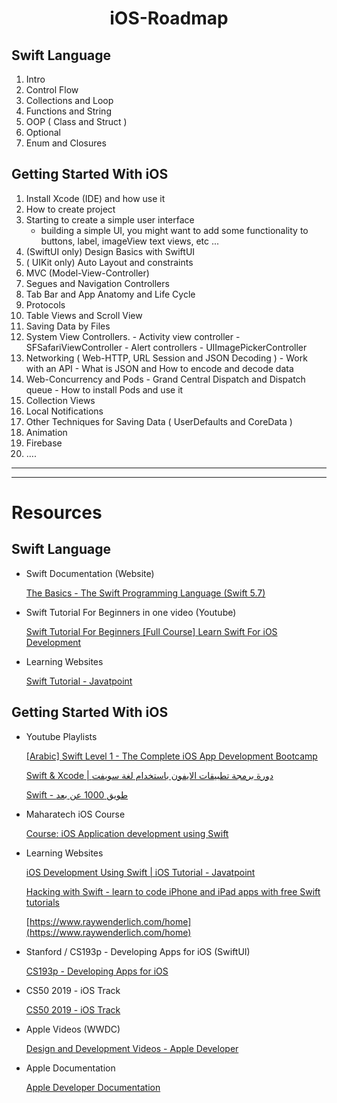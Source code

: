 
<div align="center">
  <h1 align="center">iOS-Roadmap</h1>
</div>


## **Swift Language**

1.  Intro
2.  Control Flow
3.  Collections and Loop
4.  Functions and String
5.  OOP ( Class and Struct )
6.  Optional
7.  Enum and Closures

## **Getting Started With iOS**

1.  Install Xcode (IDE) and how use it
2.  How to create project
3.  Starting to create a simple user interface
    -   building a simple UI, you might want to add some functionality to buttons, label, imageView text views, etc ...
4.  (SwiftUI only) Design Basics with SwiftUI
5.  ( UIKit only) Auto Layout and constraints
6.  MVC (Model-View-Controller)
7.  Segues and Navigation Controllers
8.  Tab Bar and App Anatomy and Life Cycle
9.  Protocols
10.  Table Views and Scroll View
11.  Saving Data by Files
12.  System View Controllers.
    -   Activity view controller
    -   SFSafariViewController
    -   Alert controllers
    -   UIImagePickerController
13.  Networking ( Web-HTTP, URL Session and JSON Decoding )
    -   Work with an API
    -   What is JSON and How to encode and decode data
14.  Web-Concurrency and Pods
    -   Grand Central Dispatch and Dispatch queue
    -   How to install Pods and use it
15.  Collection Views
16.  Local Notifications
17.  Other Techniques for Saving Data ( UserDefaults and CoreData )
18.  Animation
19.  Firebase
20.  ….

----
----

# Resources

## **Swift Language**

-   Swift Documentation (Website)
    
    [The Basics - The Swift Programming Language (Swift 5.7)](https://docs.swift.org/swift-book/LanguageGuide/TheBasics.html)
    
-   Swift Tutorial For Beginners in one video (Youtube)
    
    [Swift Tutorial For Beginners [Full Course] Learn Swift For iOS Development](https://www.youtube.com/watch?v=mhE-Mp07RTo)
    
-   Learning Websites
    
    [Swift Tutorial - Javatpoint](https://www.javatpoint.com/swift-tutorial)
    

## **Getting Started With iOS**

-   Youtube Playlists
    
    [[Arabic] Swift Level 1 - The Complete iOS App Development Bootcamp](https://www.youtube.com/playlist?list=PLiwfne4PXRuG2KxwP4peusXJBLZrSAHfg)
    
    [Swift & Xcode | دورة برمجة تطبيقات الايفون باستخدام لغة سويفت](https://www.youtube.com/playlist?list=PLQaOY10EEc8bNbEBMyiJU1I-GIgs1LQfj)
    
    [Swift - طويق 1000 عن بعد](https://www.youtube.com/playlist?list=PLc4GVqV-4dhFJN6BN0XzwZKOk77oEn2dC)
    
-   Maharatech iOS Course
    
    [Course: iOS Application development using Swift](https://maharatech.gov.eg/course/view.php?id=1322)
    
-   Learning Websites
    
    [iOS Development Using Swift | iOS Tutorial - Javatpoint](https://www.javatpoint.com/ios-development-using-swift)
    
    [Hacking with Swift - learn to code iPhone and iPad apps with free Swift tutorials](https://www.hackingwithswift.com/)
    
    [](https://www.raywenderlich.com/home)[https://www.raywenderlich.com/home](https://www.raywenderlich.com/home)
    
-   Stanford / CS193p - Developing Apps for iOS (SwiftUI)
    
    [CS193p - Developing Apps for iOS](https://cs193p.sites.stanford.edu/)
    
-   CS50 2019 - iOS Track
    
    [CS50 2019 - iOS Track](https://www.youtube.com/playlist?list=PLhQjrBD2T3810ZX79Xrgj8X382QaWbk_J)
    
-   Apple Videos (WWDC)
    
    [Design and Development Videos - Apple Developer](https://developer.apple.com/videos/)
    
-   Apple Documentation
    
    [Apple Developer Documentation](https://developer.apple.com/documentation/)

